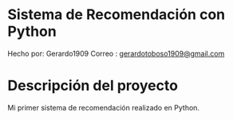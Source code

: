 # Sistema de Recomendación con Python 
Hecho por: Gerardo1909
Correo : gerardotoboso1909@gmail.com

# Descripción del proyecto
Mi primer sistema de recomendación realizado en Python.